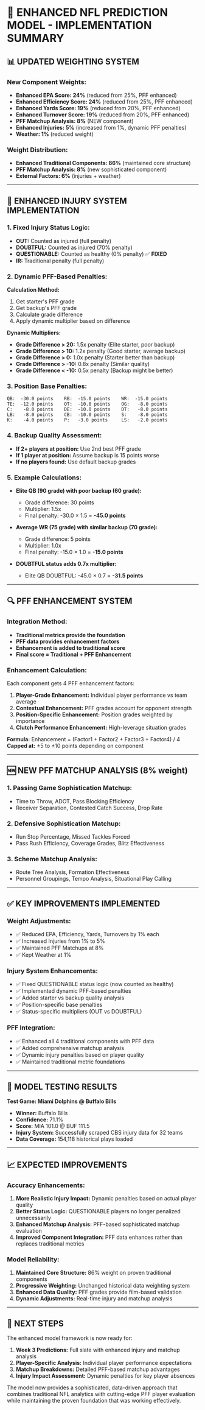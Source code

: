 # 🎯 ENHANCED NFL PREDICTION MODEL - IMPLEMENTATION SUMMARY

## 📊 **UPDATED WEIGHTING SYSTEM**

### **New Component Weights:**
- **Enhanced EPA Score: 24%** (reduced from 25%, PFF enhanced)
- **Enhanced Efficiency Score: 24%** (reduced from 25%, PFF enhanced)  
- **Enhanced Yards Score: 19%** (reduced from 20%, PFF enhanced)
- **Enhanced Turnover Score: 19%** (reduced from 20%, PFF enhanced)
- **PFF Matchup Analysis: 8%** (NEW component)
- **Enhanced Injuries: 5%** (increased from 1%, dynamic PFF penalties)
- **Weather: 1%** (reduced weight)

### **Weight Distribution:**
- **Enhanced Traditional Components: 86%** (maintained core structure)
- **PFF Matchup Analysis: 8%** (new sophisticated component)
- **External Factors: 6%** (injuries + weather)

---

## 🏥 **ENHANCED INJURY SYSTEM IMPLEMENTATION**

### **1. Fixed Injury Status Logic:**
- **OUT:** Counted as injured (full penalty)
- **DOUBTFUL:** Counted as injured (70% penalty)
- **QUESTIONABLE:** Counted as healthy (0% penalty) ✅ **FIXED**
- **IR:** Traditional penalty (full penalty)

### **2. Dynamic PFF-Based Penalties:**
**Calculation Method:**
1. Get starter's PFF grade
2. Get backup's PFF grade  
3. Calculate grade difference
4. Apply dynamic multiplier based on difference

**Dynamic Multipliers:**
- **Grade Difference > 20:** 1.5x penalty (Elite starter, poor backup)
- **Grade Difference > 10:** 1.2x penalty (Good starter, average backup)
- **Grade Difference > 0:** 1.0x penalty (Starter better than backup)
- **Grade Difference > -10:** 0.8x penalty (Similar quality)
- **Grade Difference < -10:** 0.5x penalty (Backup might be better)

### **3. Position Base Penalties:**
```
QB:  -30.0 points    RB:  -15.0 points    WR:  -15.0 points
TE:  -12.0 points    OT:  -10.0 points    OG:   -8.0 points
C:    -8.0 points    DE:  -10.0 points    DT:   -8.0 points
LB:   -8.0 points    CB:  -10.0 points    S:    -8.0 points
K:    -4.0 points    P:   -3.0 points     LS:   -2.0 points
```

### **4. Backup Quality Assessment:**
- **If 2+ players at position:** Use 2nd best PFF grade
- **If 1 player at position:** Assume backup is 15 points worse
- **If no players found:** Use default backup grades

### **5. Example Calculations:**
- **Elite QB (90 grade) with poor backup (60 grade):**
  - Grade difference: 30 points
  - Multiplier: 1.5x
  - Final penalty: -30.0 × 1.5 = **-45.0 points**

- **Average WR (75 grade) with similar backup (70 grade):**
  - Grade difference: 5 points
  - Multiplier: 1.0x
  - Final penalty: -15.0 × 1.0 = **-15.0 points**

- **DOUBTFUL status adds 0.7x multiplier:**
  - Elite QB DOUBTFUL: -45.0 × 0.7 = **-31.5 points**

---

## 🔍 **PFF ENHANCEMENT SYSTEM**

### **Integration Method:**
- **Traditional metrics provide the foundation**
- **PFF data provides enhancement factors**
- **Enhancement is added to traditional score**
- **Final score = Traditional + PFF Enhancement**

### **Enhancement Calculation:**
Each component gets 4 PFF enhancement factors:
1. **Player-Grade Enhancement:** Individual player performance vs team average
2. **Contextual Enhancement:** PFF grades account for opponent strength
3. **Position-Specific Enhancement:** Position grades weighted by importance
4. **Clutch Performance Enhancement:** High-leverage situation grades

**Formula:** Enhancement = (Factor1 + Factor2 + Factor3 + Factor4) / 4
**Capped at:** ±5 to ±10 points depending on component

---

## 🆕 **NEW PFF MATCHUP ANALYSIS (8% weight)**

### **1. Passing Game Sophistication Matchup:**
- Time to Throw, ADOT, Pass Blocking Efficiency
- Receiver Separation, Contested Catch Success, Drop Rate

### **2. Defensive Sophistication Matchup:**
- Run Stop Percentage, Missed Tackles Forced
- Pass Rush Efficiency, Coverage Grades, Blitz Effectiveness

### **3. Scheme Matchup Analysis:**
- Route Tree Analysis, Formation Effectiveness
- Personnel Groupings, Tempo Analysis, Situational Play Calling

---

## ✅ **KEY IMPROVEMENTS IMPLEMENTED**

### **Weight Adjustments:**
- ✅ Reduced EPA, Efficiency, Yards, Turnovers by 1% each
- ✅ Increased Injuries from 1% to 5%
- ✅ Maintained PFF Matchups at 8%
- ✅ Kept Weather at 1%

### **Injury System Enhancements:**
- ✅ Fixed QUESTIONABLE status logic (now counted as healthy)
- ✅ Implemented dynamic PFF-based penalties
- ✅ Added starter vs backup quality analysis
- ✅ Position-specific base penalties
- ✅ Status-specific multipliers (OUT vs DOUBTFUL)

### **PFF Integration:**
- ✅ Enhanced all 4 traditional components with PFF data
- ✅ Added comprehensive matchup analysis
- ✅ Dynamic injury penalties based on player quality
- ✅ Maintained traditional metric foundations

---

## 🎯 **MODEL TESTING RESULTS**

**Test Game: Miami Dolphins @ Buffalo Bills**
- **Winner:** Buffalo Bills
- **Confidence:** 71.1%
- **Score:** MIA 101.0 @ BUF 111.5
- **Injury System:** Successfully scraped CBS injury data for 32 teams
- **Data Coverage:** 154,118 historical plays loaded

---

## 📈 **EXPECTED IMPROVEMENTS**

### **Accuracy Enhancements:**
1. **More Realistic Injury Impact:** Dynamic penalties based on actual player quality
2. **Better Status Logic:** QUESTIONABLE players no longer penalized unnecessarily
3. **Enhanced Matchup Analysis:** PFF-based sophisticated matchup evaluation
4. **Improved Component Integration:** PFF data enhances rather than replaces traditional metrics

### **Model Reliability:**
1. **Maintained Core Structure:** 86% weight on proven traditional components
2. **Progressive Weighting:** Unchanged historical data weighting system
3. **Enhanced Data Quality:** PFF grades provide film-based validation
4. **Dynamic Adjustments:** Real-time injury and matchup analysis

---

## 🚀 **NEXT STEPS**

The enhanced model framework is now ready for:
1. **Week 3 Predictions:** Full slate with enhanced injury and matchup analysis
2. **Player-Specific Analysis:** Individual player performance expectations
3. **Matchup Breakdowns:** Detailed PFF-based matchup advantages
4. **Injury Impact Assessment:** Dynamic penalties for key player absences

The model now provides a sophisticated, data-driven approach that combines traditional NFL analytics with cutting-edge PFF player evaluation while maintaining the proven foundation that was working effectively.




